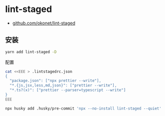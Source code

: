 # lint-staged

- [github.com/okonet/lint-staged](https://github.com/okonet/lint-staged)

## 安装

```bash
yarn add lint-staged -D
```

配置

```bash
cat <<EEE > .lintstagedrc.json
{
  "package.json": ["npx prettier --write"],
  "*.{js,jsx,less,md,json}": ["prettier --write"],
  "*.ts?(x)": ["prettier --parser=typescript --write"]
}
EEE
```

```bash
npx husky add .husky/pre-commit 'npx --no-install lint-staged --quiet'
```
